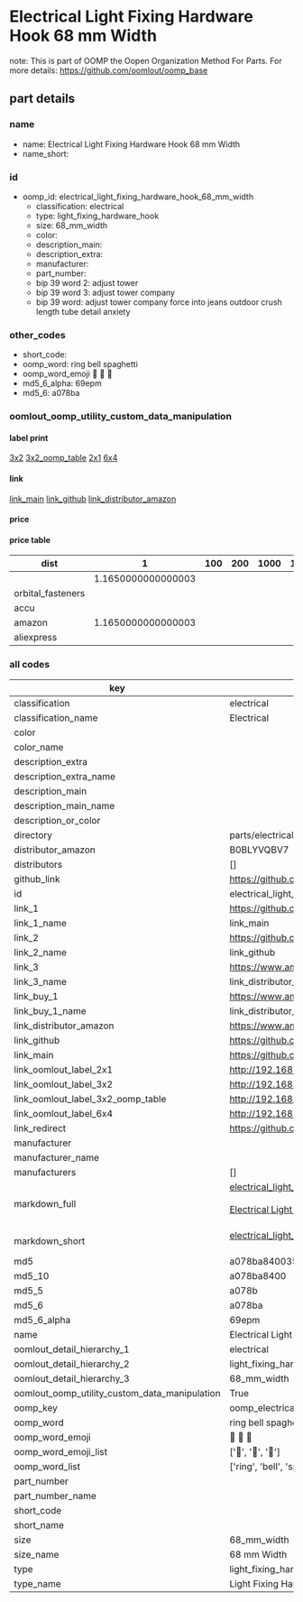 # Electrical Light Fixing Hardware Hook 68 mm Width  

note: This is part of OOMP the Oopen Organization Method For Parts. For more details: https://github.com/oomlout/oomp_base

##  part details
  







### name
* name: Electrical Light Fixing Hardware Hook 68 mm Width
* name_short: 
### id
* oomp_id: electrical_light_fixing_hardware_hook_68_mm_width
  * classification: electrical
  * type: light_fixing_hardware_hook
  * size: 68_mm_width
  * color: 
  * description_main: 
  * description_extra: 
  * manufacturer: 
  * part_number: 
  * bip 39 word 2: adjust tower
  * bip 39 word 3: adjust tower company
  * bip 39 word: adjust tower company force into jeans outdoor crush length tube detail anxiety

### other_codes
* short_code: 
* oomp_word: ring bell spaghetti
* oomp_word_emoji :ring: :bell: :spaghetti:
* md5_6_alpha: 69epm
* md5_6: a078ba






### oomlout_oomp_utility_custom_data_manipulation
#### label print
[3x2](http://192.168.1.245:1112/?label=oomp%2069epm)
[3x2_oomp_table](http://192.168.1.108:1112/?label=oomp%2069epm)
[2x1](http://192.168.1.242:1112/?label=oomp%2069epm)
[6x4](http://192.168.1.55:1112/?label=oomp%2069epm)    

#### link

[link_main](https://github.com/oomlout/oomlout_oomp_version_1_messy/tree/main/parts/electrical_light_fixing_hardware_hook_68_mm_width) [link_github](https://github.com/oomlout/oomlout_oomp_version_1_messy/tree/main/parts/electrical_light_fixing_hardware_hook_68_mm_width) [link_distributor_amazon](https://www.amazon.co.uk/dp/B0BLYVQBV7)                            

#### price

#### price table
| dist | 1 | 100 | 200 | 1000 | 10000 |
|------|---|-----|-----|------|-------|
|  | 1.1650000000000003 |  |  |  |  |
| orbital_fasteners |  |  |  |  |  | 
| accu |  |  |  |  |  | 
| amazon | 1.1650000000000003 |  |  |  |  | 
| aliexpress |  |  |  |  |  | 














### all codes 
| key | value |  
| --- | --- |  
| classification | electrical |  
| classification_name | Electrical |  
| color |  |  
| color_name |  |  
| description_extra |  |  
| description_extra_name |  |  
| description_main |  |  
| description_main_name |  |  
| description_or_color |   |  
| directory | parts/electrical_light_fixing_hardware_hook_68_mm_width |  
| distributor_amazon | B0BLYVQBV7 |  
| distributors | [] |  
| github_link | https://github.com/oomlout/oomlout_oomp_part_src/tree/main/parts/electrical_light_fixing_hardware_hook_68_mm_width |  
| id | electrical_light_fixing_hardware_hook_68_mm_width |  
| link_1 | https://github.com/oomlout/oomlout_oomp_version_1_messy/tree/main/parts/electrical_light_fixing_hardware_hook_68_mm_width |  
| link_1_name | link_main |  
| link_2 | https://github.com/oomlout/oomlout_oomp_version_1_messy/tree/main/parts/electrical_light_fixing_hardware_hook_68_mm_width |  
| link_2_name | link_github |  
| link_3 | https://www.amazon.co.uk/dp/B0BLYVQBV7 |  
| link_3_name | link_distributor_amazon |  
| link_buy_1 | https://www.amazon.co.uk/dp/B0BLYVQBV7 |  
| link_buy_1_name | link_distributor_amazon |  
| link_distributor_amazon | https://www.amazon.co.uk/dp/B0BLYVQBV7 |  
| link_github | https://github.com/oomlout/oomlout_oomp_version_1_messy/tree/main/parts/electrical_light_fixing_hardware_hook_68_mm_width |  
| link_main | https://github.com/oomlout/oomlout_oomp_version_1_messy/tree/main/parts/electrical_light_fixing_hardware_hook_68_mm_width |  
| link_oomlout_label_2x1 | http://192.168.1.242:1112/?label=oomp%2069epm |  
| link_oomlout_label_3x2 | http://192.168.1.245:1112/?label=oomp%2069epm |  
| link_oomlout_label_3x2_oomp_table | http://192.168.1.108:1112/?label=oomp%2069epm |  
| link_oomlout_label_6x4 | http://192.168.1.55:1112/?label=oomp%2069epm |  
| link_redirect | https://github.com/oomlout/oomlout_oomp_version_1_messy/tree/main/parts/electrical_light_fixing_hardware_hook_68_mm_width |  
| manufacturer |  |  
| manufacturer_name |  |  
| manufacturers | [] |  
| markdown_full | [electrical_light_fixing_hardware_hook_68_mm_width](none)<br>[](none)<br>[Electrical Light Fixing Hardware Hook 68 Mm Width](none)<br><br> |  
| markdown_short | [electrical_light_fixing_hardware_hook_68_mm_width](none)<br><br> |  
| md5 | a078ba84003513a5debae5b05d39881c |  
| md5_10 | a078ba8400 |  
| md5_5 | a078b |  
| md5_6 | a078ba |  
| md5_6_alpha | 69epm |  
| name | Electrical Light Fixing Hardware Hook 68 mm Width |  
| oomlout_detail_hierarchy_1 | electrical |  
| oomlout_detail_hierarchy_2 | light_fixing_hardware_hook |  
| oomlout_detail_hierarchy_3 | 68_mm_width |  
| oomlout_oomp_utility_custom_data_manipulation | True |  
| oomp_key | oomp_electrical_light_fixing_hardware_hook_68_mm_width |  
| oomp_word | ring bell spaghetti |  
| oomp_word_emoji | :ring: :bell: :spaghetti: |  
| oomp_word_emoji_list | [':ring:', ':bell:', ':spaghetti:'] |  
| oomp_word_list | ['ring', 'bell', 'spaghetti'] |  
| part_number |  |  
| part_number_name |  |  
| short_code |  |  
| short_name |  |  
| size | 68_mm_width |  
| size_name | 68 mm Width |  
| type | light_fixing_hardware_hook |  
| type_name | Light Fixing Hardware Hook |  
